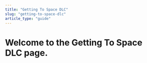 ```yaml
---
title: "Getting To Space DLC"
slug: "getting-to-space-dlc"
article_type: "guide"
---
```


# Welcome to the Getting To Space DLC page.
